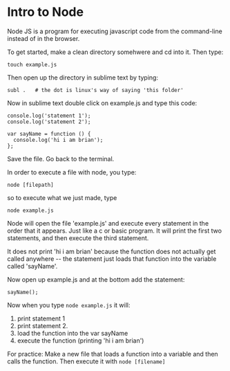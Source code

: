 # Intro to Node

Node JS is a program for executing javascript code from the command-line instead of in the browser.

To get started, make a clean directory somehwere and cd into it.  Then type:

```
touch example.js
```

Then open up the directory in sublime text by typing:

```
subl .   # the dot is linux's way of saying 'this folder'
```

Now in sublime text double click on example.js and type this code:

```
console.log('statement 1');
console.log('statement 2');

var sayName = function () {
  console.log('hi i am brian');
};
```

Save the file.  Go back to the terminal.

In order to execute a file with node, you type:
```
node [filepath]
```

so to execute what we just made, type
```
node example.js
```

Node will open the file 'example.js' and execute every statement in the order that it appears.  Just like a c or basic program.  It will print the first two statements, and then execute the third statement.

It does not print 'hi i am brian' because the function does not actually get called anywhere -- the statement just loads that function into the variable called 'sayName'.

Now open up example.js and at the bottom add the statement:
```
sayName();
```

Now when you type `node example.js` it will:
  1. print statement 1
  2. print statement 2.
  3. load the function into the var sayName
  4. execute the function (printing 'hi i am brian')

For practice:
Make a new file that loads a function into a variable and then calls the function.  Then execute it with `node [filename]`